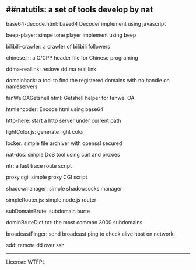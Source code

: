 ##natutils: a set of tools develop by nat
---
base64-decode.html: base64 Decoder implement using javascript

beep-player: simpe tone player implement using beep

bilibili-crawler: a crawler of bilibili followers

chinese.h: a C/CPP header file for Chinese programing

ddma-reallink: reslove dd.ma real link

domainhack: a tool to find the registered domains with no handle on nameservers

fanWeiOAGetshell.html: Getshell helper for fanwei OA

htmlencoder: Encode html using base64

http-here: start a http server under current path

lightColor.js: generate light color

locker: simple file archiver with openssl secured

nat-dos: simple DoS tool using curl and proxies

ntr: a fast trace route script

proxy.cgi: simple proxy CGI script

shadowmanager: simple shadowsocks manager

simpleRouter.js: simple node.js router

subDomainBrute: subdomain burte

dominBruteDict.txt: the most common 3000 subdomains

broadcastPinger: send broadcast ping to check alive host on network.

sdd: remote dd over ssh

---

License: WTFPL
